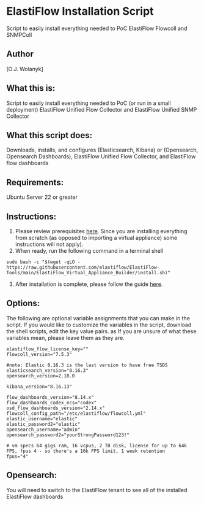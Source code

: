 # ElastiFlow Installation Script
Script to easily install everything needed to PoC ElastiFlow Flowcoll and SNMPColl

## Author
[O.J. Wolanyk]

What this is:
----------------
Script to easily install everything needed to PoC (or run in a small deployment) ElastiFlow Unified Flow Collector and ElastiFlow Unified SNMP Collector

What this script does:
----------------
Downloads, installs, and configures (Elasticsearch, Kibana) or (Opensearch, Opensearch Dashboards), ElastiFlow Unified Flow Collector, and ElastiFlow flow dashboards

Requirements:
----------------
Ubuntu Server 22 or greater

Instructions:
----------------
1) Please review prerequisites [here](https://docs.google.com/document/d/18XOxnAdxAW5bcqRRGEEKayJf_ViwYRAG/edit#heading=h.e87xs5ntz4yk). Since you are installing everything from scratch (as opposed to importing a virtual appliance) some instructions will not apply).
2) When ready, run the following command in a terminal shell
```
sudo bash -c "$(wget -qLO - https://raw.githubusercontent.com/elastiflow/ElastiFlow-Tools/main/ElastiFlow_Virtual_Appliance_Builder/install.sh)"
```
3) After installation is complete, please follow the guide [here](https://docs.google.com/document/d/18XOxnAdxAW5bcqRRGEEKayJf_ViwYRAG/edit?usp=sharing&ouid=106934919212917365947&rtpof=true&sd=true).

Options:
----------------
The following are optional variable assignments that you can make in the script. If you would like to customize the variables in the script, download the shell scripts, edit the key value pairs. as If you are unsure of what these variables mean, please leave them as they are.
```elastiflow_account_id=""
elastiflow_flow_license_key=""
flowcoll_version="7.5.3"

#note: Elastic 8.16.3 is the last version to have free TSDS
elasticsearch_version="8.16.3"
opensearch_version=2.18.0

kibana_version="8.16.13"

flow_dashboards_version="8.14.x"
flow_dashboards_codex_ecs="codex"
osd_flow_dashboards_version="2.14.x"
flowcoll_config_path="/etc/elastiflow/flowcoll.yml"
elastic_username="elastic"
elastic_password2="elastic"
opensearch_username="admin"
opensearch_password2="yourStrongPassword123!"

# vm specs 64 gigs ram, 16 vcpus, 2 TB disk, license for up to 64k FPS, fpus 4 - so there's a 16k FPS limit, 1 week retention
fpus="4"
```
Opensearch:
--------
You will need to switch to the ElastiFlow tenant to see all of the installed ElastiFlow dashboards
